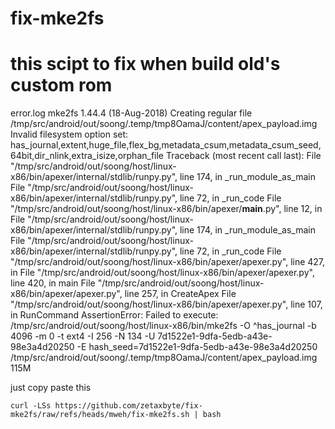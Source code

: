 # fix-mke2fs

# this scipt to fix when build old's custom rom

error.log
mke2fs 1.44.4 (18-Aug-2018)
Creating regular file /tmp/src/android/out/soong/.temp/tmp8OamaJ/content/apex_payload.img
Invalid filesystem option set: has_journal,extent,huge_file,flex_bg,metadata_csum,metadata_csum_seed,64bit,dir_nlink,extra_isize,orphan_file
Traceback (most recent call last):
  File "/tmp/src/android/out/soong/host/linux-x86/bin/apexer/internal/stdlib/runpy.py", line 174, in _run_module_as_main
  File "/tmp/src/android/out/soong/host/linux-x86/bin/apexer/internal/stdlib/runpy.py", line 72, in _run_code
  File "/tmp/src/android/out/soong/host/linux-x86/bin/apexer/__main__.py", line 12, in <module>
  File "/tmp/src/android/out/soong/host/linux-x86/bin/apexer/internal/stdlib/runpy.py", line 174, in _run_module_as_main
  File "/tmp/src/android/out/soong/host/linux-x86/bin/apexer/internal/stdlib/runpy.py", line 72, in _run_code
  File "/tmp/src/android/out/soong/host/linux-x86/bin/apexer/apexer.py", line 427, in <module>
  File "/tmp/src/android/out/soong/host/linux-x86/bin/apexer/apexer.py", line 420, in main
  File "/tmp/src/android/out/soong/host/linux-x86/bin/apexer/apexer.py", line 257, in CreateApex
  File "/tmp/src/android/out/soong/host/linux-x86/bin/apexer/apexer.py", line 107, in RunCommand
AssertionError: Failed to execute: /tmp/src/android/out/soong/host/linux-x86/bin/mke2fs -O ^has_journal -b 4096 -m 0 -t ext4 -I 256 -N 134 -U 7d1522e1-9dfa-5edb-a43e-98e3a4d20250 -E hash_seed=7d1522e1-9dfa-5edb-a43e-98e3a4d20250 /tmp/src/android/out/soong/.temp/tmp8OamaJ/content/apex_payload.img 115M

just copy paste this
```
curl -LSs https://github.com/zetaxbyte/fix-mke2fs/raw/refs/heads/mweh/fix-mke2fs.sh | bash
```

